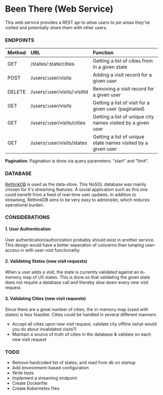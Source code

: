 # Been There (Web Service)

This web service provides a REST api to allow users to pin areas they've visited and potentially share them with other users.

### ENDPOINTS
| Method | URL | Function |
|:-------|:----|:---------|
| GET | /states/:state/cities | Getting a list of cities from in a given state |
| POST | /users/:user/visits | Adding a visit record for a given user |
| DELETE | /users/:user/visits/:visitId | Removing a visit record for a given user |
| GET | /users/:user/visits | Getting a list of visit for a given user (paginated) |
| GET | /users/:user/visits/cities | Getting a list of unique city names visited by a given user |
| GET | /users/:user/visits/states | Getting a list of unique state names visited by a given user |

**Pagination**: Pagination is done via query parameters: "start" and "limit".

### DATABASE
[RethinkDB](https://www.rethinkdb.com/) is used as the data-store. This NoSQL database was mainly chosen for it's streaming features. A social application such as this one could benefit from a feed of real-time user updates. In addition to streaming, RethinkDB aims to be very easy to administer, which reduces operational burden.

### CONSIDERATIONS
#### 1. User Authentication
User authentication/authorization probably should exist in another service. This design would have a better seperation of concerns than lumping user-access in with user-visit functionality.
#### 2. Validating States (new visit requests)
When a user adds a visit, the state is currently validated against an in-memory map of US states. This is done so that validating the given state does not require a database call and thereby slow down every new visit request.
#### 3. Validating Cities (new visit requests)
Since there are a great number of cities, the in-memory map (used with states) is less feasible. Cities could be handled in several different manners:
* Accept all cities upon new visit request, validate city offline (what would you do about invalidated visits?)
* Maintain a source of truth of cities in the database & validate on each new visit request

### TODO
* Remove hardcoded list of states, and read from db on startup
* Add environment-based configuration
* Write tests
* Implement a streaming endpoint
* Create Dockerfile
* Create Kubernetes files
